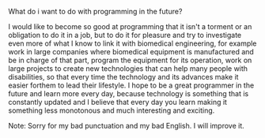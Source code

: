 What do i want to do with programming in the future?

I would like to become so good at programming that it isn't a torment or an obligation to do it in a job, but to do it for pleasure and try to investigate even more of what I know to link it with biomedical engineering, for example work in large companies where biomedical equipment is manufactured and be in charge of that part, program the equipment for its operation, work on large projects to create new technologies that can help many people with disabilities, so that every time the technology and its advances make it easier forthem to lead their lifestyle.
I hope to be a great programmer in the future and learn more every day, because technology is something that is constantly updated and I believe that every day you learn making it something less monotonous and much interesting and exciting.

Note: Sorry for my bad punctuation and my bad English. I will improve it.